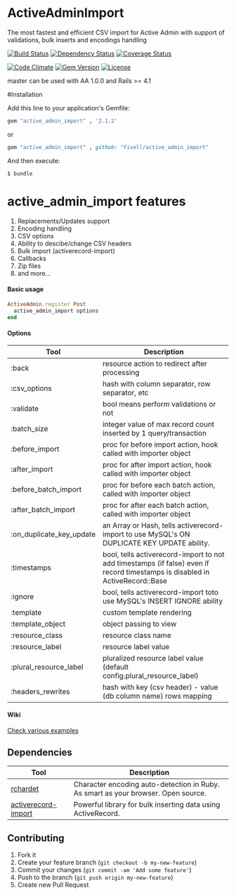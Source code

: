 # ActiveAdminImport 
The most fastest and efficient CSV import for Active Admin
with support of validations, bulk inserts and encodings handling



[![Build Status](http://img.shields.io/travis/Fivell/active_admin_import.svg)](https://travis-ci.org/Fivell/active_admin_import)
[![Dependency Status](http://img.shields.io/gemnasium/Fivell/active_admin_import.svg)](https://gemnasium.com/Fivell/active_admin_import)
[![Coverage Status](https://coveralls.io/repos/Fivell/active_admin_import/badge.svg)](https://coveralls.io/r/Fivell/active_admin_import)

[![Code Climate](http://img.shields.io/codeclimate/github/Fivell/active_admin_import.svg)](https://codeclimate.com/github/Fivell/active_admin_import)
[![Gem Version](http://img.shields.io/gem/v/active_admin_import.svg)](https://rubygems.org/gems/active_admin_import)
[![License](http://img.shields.io/:license-mit-blue.svg)](http://Fivell.mit-license.org)

master can be used with AA 1.0.0 and Rails >= 4.1


#Installation

Add this line to your application's Gemfile:

```ruby
gem "active_admin_import" , '2.1.2'

```
or

```ruby
gem "active_admin_import" , github: "Fivell/active_admin_import"

```

And then execute:

    $ bundle


# active_admin_import features
<ol>
  <li> Replacements/Updates support</li>
  <li> Encoding handling</li>
  <li> CSV options</li>
  <li> Ability to descibe/change CSV headers</li>
  <li> Bulk import (activerecord-import)</li>
  <li> Callbacks</li>
  <li> Zip files</li>
  <li> and more...</li>
</ol>

   

#### Basic usage

```ruby
ActiveAdmin.register Post
  active_admin_import options
end
```


#### Options
Tool                    | Description
---------------------   | -----------
:back					|resource action to redirect after processing
:csv_options			|hash with column separator, row separator, etc 
:validate				|bool means perform validations or not
:batch_size				|integer value of max  record count inserted by 1 query/transaction
:before_import			|proc for before import action, hook called with  importer object
:after_import			|proc for after import action, hook called with  importer object
:before_batch_import	|proc for before each batch action, called with  importer object
:after_batch_import		|proc for after each batch action, called with  importer object
:on_duplicate_key_update|an Array or Hash, tells activerecord-import to use MySQL's ON DUPLICATE KEY UPDATE ability.
:timestamps				|bool, tells activerecord-import to not add timestamps (if false) even if record timestamps is disabled in ActiveRecord::Base
:ignore					|bool, tells activerecord-import toto use MySQL's INSERT IGNORE ability
:template				|custom template rendering
:template_object		|object passing to view
:resource_class			|resource class name
:resource_label			|resource label value
:plural_resource_label	|pluralized resource label value (default config.plural_resource_label)
:headers_rewrites		|hash with key (csv header) - value (db column name) rows mapping



#### Wiki

[Check various examples](https://github.com/Fivell/active_admin_import/wiki)

## Dependencies

Tool                  | Description
--------------------- | -----------
[rchardet]            | Character encoding auto-detection in Ruby. As smart as your browser. Open source.
[activerecord-import] | Powerful library for bulk inserting data using ActiveRecord.

[rchardet]: https://github.com/jmhodges/rchardet
[activerecord-import]: https://github.com/jmhodges/rchardet


## Contributing

1. Fork it
2. Create your feature branch (`git checkout -b my-new-feature`)
3. Commit your changes (`git commit -am 'Add some feature'`)
4. Push to the branch (`git push origin my-new-feature`)
5. Create new Pull Request








